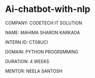 # Ai-chatbot-with-nlp
COMPANY: CODETECH IT SOLUTION

NAME: MAHIMA SHARON KARKADA

INTERN ID: CT08UCI

DOMAIN: PYTHON PROGRSMMING

DURATION: 4 WEEKS

MENTOR: NEELA SANTOSH
